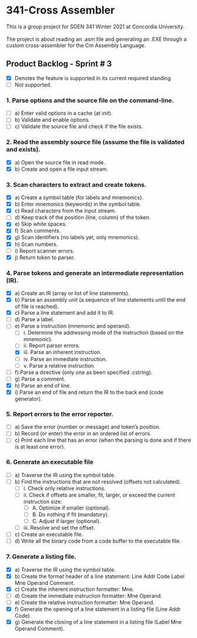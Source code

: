 # 341-Cross Assembler

This is a group project for SOEN 341 Winter 2021 at Concordia University.\
\
The project is about reading an .asm file and generating an .EXE
through a custom cross-assembler for the Cm Assembly Language.


## Product Backlog - Sprint # 3
- [x] Denotes the feature is supported in its current required standing
- [ ] Not supported.

### 1. Parse options and the source file on the command-line.
- [ ] a) Enter valid options in a cache (at init).
- [ ] b) Validate and enable options.
- [ ] c) Validate the source file and check if the file exists.
### 2. Read the assembly source file (assume the file is validated and exists).
- [x] a) Open the source file in read mode.
- [x] b) Create and open a file input stream.

### 3. Scan characters to extract and create tokens.
- [x] a) Create a symbol table (for labels and mnemonics).
- [x] b) Enter mnemonics (keywords) in the symbol table.
- [x] c) Read characters from the input stream.
- [ ] d) Keep track of the position (line, column) of the token.
- [x] e) Skip white spaces.
- [x] f) Scan comments.
- [x] g) Scan identifiers (no labels yet, only mnemonics).
- [x] h) Scan numbers.
- [ ] i) Report scanner errors.
- [x] j) Return token to parser.
### 4. Parse tokens and generate an intermediate representation (IR).
- [x] a) Create an IR (array or list of line statements).
- [x] b) Parse an assembly unit (a sequence of line statements until the end of file is reached).
- [x] c) Parse a line statement and add it to IR.
- [ ] d) Parse a label.
- [ ] e) Parse a instruction (mnemonic and operand).
    - [ ] i. Determine the addressing mode of the instruction (based on the mnemonic).
    - [ ] ii. Report parser errors.
    - [x] iii. Parse an inherent instruction.
    - [ ] iv. Parse an immediate instruction.
    - [ ] v. Parse a relative instruction.
- [ ] f) Parse a directive (only one as been specified .cstring).
- [ ] g) Parse a comment.
- [x] h) Parse an end of line.
- [x] i) Parse an end of file and return the IR to the back end (code generator).
### 5. Report errors to the error reporter.
- [ ] a) Save the error (number or message) and token’s position.
- [ ] b) Record (or enter) the error in an ordered list of errors.
- [ ] c) Print each line that has an error (when the parsing is done and if there is at least one error).
### 6. Generate an executable file
- [ ] a) Traverse the IR using the symbol table.
- [ ] b) Find the instructions that are not resolved (offsets not calculated).
    - [ ] i. Check only relative instructions.
    - [ ] ii. Check if offsets are smaller, fit, larger, or exceed the current instruction size:
        - [ ] A. Optimize if smaller (optional).
        - [ ] B. Do nothing if fit (mandatory).
        - [ ] C. Adjust if larger (optional).
    - [ ] iii. Resolve and set the offset.
- [ ] c) Create an executable file.
- [ ] d) Write all the binary code from a code buffer to the executable file.
### 7. Generate a listing file.
- [x] a) Traverse the IR using the symbol table.
- [x] b) Create the format header of a line statement: Line Addr Code Label Mne Operand Comment.
- [x] c) Create the inherent instruction formatter: Mne.
- [ ] d) Create the immediate instruction formatter: Mne Operand.
- [ ] e) Create the relative instruction formatter: Mne Operand.
- [x] f) Generate the opening of a line statement in a listing file (Line Addr Code).
- [x] g) Generate the closing of a line statement in a listing file (Label Mne Operand Comment).